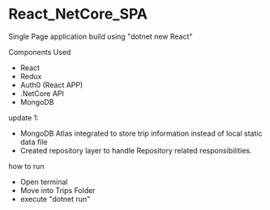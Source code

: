 # React_NetCore_SPA

Single Page application build using "dotnet new React"

Components Used
- React
- Redux
- Auth0 (React APP)
- .NetCore API
- MongoDB

update 1:

- MongoDB Atlas integrated to store trip information instead of local static data file
- Created repository layer to handle Repository related responsibilities.

how to run

- Open terminal
- Move into Trips Folder
- execute "dotnet run"
